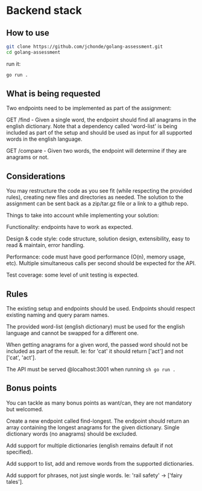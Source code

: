 # Backend stack

## How to use

```sh
git clone https://github.com/jchonde/golang-assessment.git
cd golang-assessment
```

run it:

```sh
go run .
```

## What is being requested

Two endpoints need to be implemented as part of the assignment:

GET /find - Given a single word, the endpoint should find all anagrams in the english dictionary. Note that a dependency called 'word-list' is being included as part of the setup and should be used as input for all supported words in the english language.

GET /compare - Given two words, the endpoint will determine if they are anagrams or not.

##  Considerations
You may restructure the code as you see fit (while respecting the provided rules), creating new files and directories as needed. The solution to the assignment can be sent back as a zip/tar.gz file or a link to a github repo.

Things to take into account while implementing your solution:

Functionality: endpoints have to work as expected.

Design & code style: code structure, solution design, extensibility, easy to read & maintain, error handling.

Performance: code must have good performance (O(n), memory usage, etc). Multiple simultaneous calls per second should be expected for the API.

Test coverage: some level of unit testing is expected.

##  Rules
The existing setup and endpoints should be used. Endpoints should respect existing naming and query param names.

The provided word-list (english dictionary) must be used for the english language and cannot be swapped for a different one.

When getting anagrams for a given word, the passed word should not be included as part of the result. Ie: for 'cat' it should return ['act'] and not ['cat', 'act'].

The API must be served @localhost:3001 when running ```sh go run .```

## Bonus points
You can tackle as many bonus points as want/can, they are not mandatory but welcomed.

Create a new endpoint called find-longest. The endpoint should return an array containing the longest anagrams for the given dictionary. Single dictionary words (no anagrams) should be excluded.

Add support for multiple dictionaries (english remains default if not specified).

Add support to list, add and remove words from the supported dictionaries.

Add support for phrases, not just single words. Ie: 'rail safety' -> ['fairy tales'].

